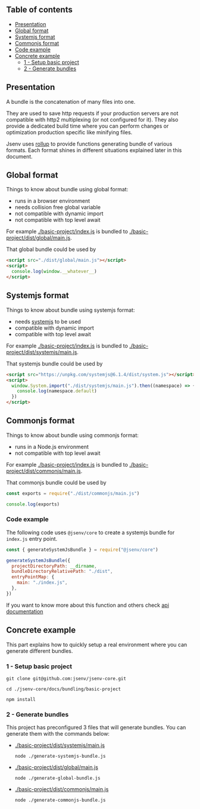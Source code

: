 ## Table of contents

- [Presentation](#Presentation)
- [Global format](#global-format)
- [Systemjs format](#systemjs-format)
- [Commonjs format](#commonjs-format)
- [Code example](#code-example)
- [Concrete example](#concrete-example)
  - [1 - Setup basic project](#1---setup-basic-project)
  - [2 - Generate bundles](#2---generate-bundles)

## Presentation

A bundle is the concatenation of many files into one.

They are used to save http requests if your production servers are not compatible with http2 multiplexing (or not configured for it).
They also provide a dedicated build time where you can perform changes or optimization production specific like minifying files.

Jsenv uses [rollup](https://github.com/rollup/rollup) to provide functions generating bundle of various formats. Each format shines in different situations explained later in this document.

## Global format

Things to know about bundle using global format:

- runs in a browser environment
- needs collision free global variable
- not compatible with dynamic import
- not compatible with top level await

For example [./basic-project/index.js](./basic-project/index.js) is bundled to [./basic-project/dist/global/main.js](./basic-project/dist/global/main.js).

That global bundle could be used by

```html
<script src="./dist/global/main.js"></script>
<script>
  console.log(window.__whatever__)
</script>
```

## Systemjs format

Things to know about bundle using systemjs format:

- needs [systemjs](https://github.com/systemjs/systemjs) to be used
- compatible with dynamic import
- compatible with top level await

For example [./basic-project/index.js](./basic-project/index.js) is bundled to [./basic-project/dist/systemjs/main.js](./basic-project/dist/systemjs/main.js).

That systemjs bundle could be used by

```html
<script src="https://unpkg.com/systemjs@6.1.4/dist/system.js"></script>
<script>
  window.System.import("./dist/systemjs/main.js").then((namespace) => {
    console.log(namespace.default)
  })
</script>
```

## Commonjs format

Things to know about bundle using commonjs format:

- runs in a Node.js environment
- not compatible with top level await

For example [./basic-project/index.js](./basic-project/index.js) is bundled to [./basic-project/dist/commonjs/main.js](./basic-project/dist/commonjs/main.js).

That commonjs bundle could be used by

```js
const exports = require("./dist/commonjs/main.js")

console.log(exports)
```

### Code example

The following code uses `@jsenv/core` to create a systemjs bundle for `index.js` entry point.

```js
const { generateSystemJsBundle } = require("@jsenv/core")

generateSystemJsBundle({
  projectDirectoryPath: __dirname,
  bundleDirectoryRelativePath: "./dist",
  entryPointMap: {
    main: "./index.js",
  },
})
```

If you want to know more about this function and others check [api documentation](./api.md)

## Concrete example

This part explains how to quickly setup a real environment where you can generate different bundles.

### 1 - Setup basic project

```console
git clone git@github.com:jsenv/jsenv-core.git
```

```console
cd ./jsenv-core/docs/bundling/basic-project
```

```console
npm install
```

### 2 - Generate bundles

This project has preconfigured 3 files that will generate bundles. You can generate them with the commands below:

- [./basic-project/dist/systemjs/main.js](./basic-project/dist/systemjs/main.js)

  ```console
  node ./generate-systemjs-bundle.js
  ```

* [./basic-project/dist/global/main.js](./basic-project/dist/global/main.js)

  ```console
  node ./generate-global-bundle.js
  ```

- [./basic-project/dist/commonjs/main.js](./basic-project/dist/commonjs/main.js)

  ```console
  node ./generate-commonjs-bundle.js
  ```
